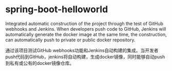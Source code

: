 # spring-boot-helloworld
Integrated automatic construction of the project through the test of GitHub webhooks and Jenkins. When developers push code to GitHub, Jenkins will automatically generate the docker image at the same time, the construction, can automatically push to private or public docker repository.


通过该项目测试GitHub webhooks功能和Jenkins自动构建的集成。当开发者push代码到GitHub，jenkins将自动构建，生成docker镜像，同时能够自动push到私有或公有的docker镜像仓库。